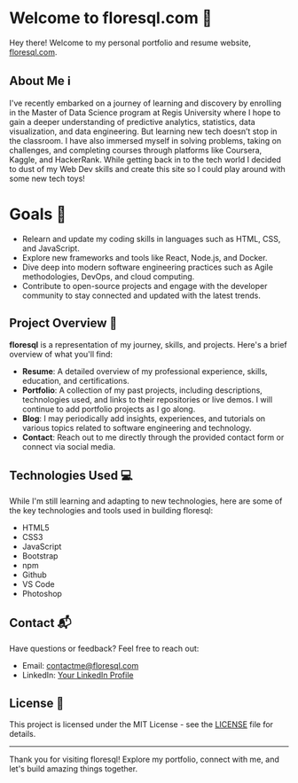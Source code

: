 # Welcome to floresql.com 👋

Hey there! Welcome to my personal portfolio and resume website, [floresql.com](https://floresql.com). 

## About Me ℹ️

I've recently embarked on a journey of learning and discovery by enrolling in the Master of Data Science program at Regis University where I hope to gain a deeper understanding of predictive analytics, statistics, data visualization, and data engineering. But learning new tech doesn’t stop in the classroom. I have also immersed myself in solving problems, taking on challenges, and completing courses through platforms like Coursera, Kaggle, and HackerRank. While getting back in to the tech world I decided to dust of my Web Dev skills and create this site so I could play around with some new tech toys!


# Goals 🎯

- Relearn and update my coding skills in languages such as HTML, CSS, and JavaScript.
- Explore new frameworks and tools like React, Node.js, and Docker.
- Dive deep into modern software engineering practices such as Agile methodologies, DevOps, and cloud computing.
- Contribute to open-source projects and engage with the developer community to stay connected and updated with the latest trends.


## Project Overview 📝

**floresql** is a representation of my journey, skills, and projects. Here's a brief overview of what you'll find:

- **Resume**: A detailed overview of my professional experience, skills, education, and certifications.
- **Portfolio**: A collection of my past projects, including descriptions, technologies used, and links to their repositories or live demos. I will continue to add portfolio projects as I go along.
- **Blog**: I may periodically add insights, experiences, and tutorials on various topics related to software engineering and technology.
- **Contact**: Reach out to me directly through the provided contact form or connect via social media.


## Technologies Used 💻

While I'm still learning and adapting to new technologies, here are some of the key technologies and tools used in building floresql:

- HTML5
- CSS3
- JavaScript
- Bootstrap
- npm
- Github
- VS Code
- Photoshop


## Contact 📬

Have questions or feedback? Feel free to reach out:

- Email: contactme@floresql.com
- LinkedIn: [Your LinkedIn Profile](https://www.linkedin.com/in/floresql/)

## License 📜

This project is licensed under the MIT License - see the [LICENSE](LICENSE) file for details.

---

Thank you for visiting floresql! Explore my portfolio, connect with me, and let's build amazing things together.
